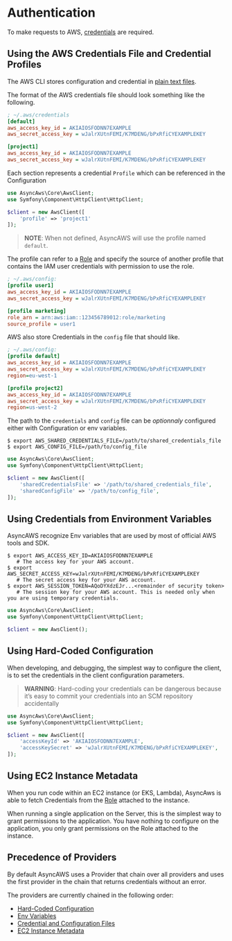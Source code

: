 # Authentication

To make requests to AWS, [credentials](https://docs.aws.amazon.com/IAM/latest/UserGuide/id_credentials_access-keys.html) are required.

## Using the AWS Credentials File and Credential Profiles

The AWS CLI stores configuration and credential in [plain text files](https://docs.aws.amazon.com/cli/latest/userguide/cli-configure-files.html).

The format of the AWS credentials file should look something like the following.

```ini
; ~/.aws/credentials
[default]
aws_access_key_id = AKIAIOSFODNN7EXAMPLE
aws_secret_access_key = wJalrXUtnFEMI/K7MDENG/bPxRfiCYEXAMPLEKEY

[project1]
aws_access_key_id = AKIAIOSFODNN7EXAMPLE
aws_secret_access_key = wJalrXUtnFEMI/K7MDENG/bPxRfiCYEXAMPLEKEY
```

Each section represents a credential `Profile` which can be referenced in the Configuration

```php
use AsyncAws\Core\AwsClient;
use Symfony\Component\HttpClient\HttpClient;

$client = new AwsClient([
    'profile' => 'project1'
]);
```

> **NOTE**: When not defined, AsyncAWS will use the profile named `default`.

The profile can refer to a [Role](https://docs.aws.amazon.com/IAM/latest/UserGuide/id_roles.html) and specify the
source of another profile that contains the IAM user credentials with permission to use the role.

```ini
; ~/.aws/config:
[profile user1]
aws_access_key_id = AKIAIOSFODNN7EXAMPLE
aws_secret_access_key = wJalrXUtnFEMI/K7MDENG/bPxRfiCYEXAMPLEKEY

[profile marketing]
role_arn = arn:aws:iam::123456789012:role/marketing
source_profile = user1
```

AWS also store Credentials in the `config` file that should like.

```ini
; ~/.aws/config:
[profile default]
aws_access_key_id = AKIAIOSFODNN7EXAMPLE
aws_secret_access_key = wJalrXUtnFEMI/K7MDENG/bPxRfiCYEXAMPLEKEY
region=eu-west-1

[profile project2]
aws_access_key_id = AKIAIOSFODNN7EXAMPLE
aws_secret_access_key = wJalrXUtnFEMI/K7MDENG/bPxRfiCYEXAMPLEKEY
region=us-west-2
```

The path to the `credentials` and `config` file can be *optionnaly* configured either with Configuration or env variables.

```cli
$ export AWS_SHARED_CREDENTIALS_FILE=/path/to/shared_credentials_file
$ export AWS_CONFIG_FILE=/path/to/config_file
```

```php
use AsyncAws\Core\AwsClient;
use Symfony\Component\HttpClient\HttpClient;

$client = new AwsClient([
    'sharedCredentialsFile' => '/path/to/shared_credentials_file',
    'sharedConfigFile' => '/path/to/config_file',
]);
```

## Using Credentials from Environment Variables

AsyncAWS recognize Env variables that are used by most of official AWS tools and SDK.

```cli
$ export AWS_ACCESS_KEY_ID=AKIAIOSFODNN7EXAMPLE
   # The access key for your AWS account.
$ export AWS_SECRET_ACCESS_KEY=wJalrXUtnFEMI/K7MDENG/bPxRfiCYEXAMPLEKEY
   # The secret access key for your AWS account.
$ export AWS_SESSION_TOKEN=AQoDYXdzEJr...<remainder of security token>
   # The session key for your AWS account. This is needed only when you are using temporary credentials.
```

```php
use AsyncAws\Core\AwsClient;
use Symfony\Component\HttpClient\HttpClient;

$client = new AwsClient();
```

## Using Hard-Coded Configuration

When developing, and debugging, the simplest way to configure the client, is to set the credentials in the
client configuration parameters.

> **WARNING**: Hard-coding your credentials can be dangerous because it’s easy to commit your credentials into an SCM
> repository accidentally

```php
use AsyncAws\Core\AwsClient;
use Symfony\Component\HttpClient\HttpClient;

$client = new AwsClient([
    'accessKeyId' => 'AKIAIOSFODNN7EXAMPLE',
    'accessKeySecret' => 'wJalrXUtnFEMI/K7MDENG/bPxRfiCYEXAMPLEKEY',
]);
```

## Using EC2 Instance Metadata

When you run code within an EC2 instance (or EKS, Lambda), AsyncAws is able to fetch Credentials from the
[Role](https://docs.aws.amazon.com/IAM/latest/UserGuide/id_roles.html) attached to the instance.

When running a single application on the Server, this is the simplest way to grant permissions to the application. You
have nothing to configure on the application, you only grant permissions on the Role attached to the instance.

## Precedence of Providers

By default AsyncAWS uses a Provider that chain over all providers and uses the first provider in the chain that returns
credentials without an error.

The providers are currently chained in the following order:

- [Hard-Coded Configuration](#using-hard-coded-configuration)
- [Env Variables](#using-credentials-from-environment-variables)
- [Credential and Configuration Files](#using-the-aws-credentials-file-and-credential-profiles)
- [EC2 Instance Metadata](#using-ec2-instance-metadata)
